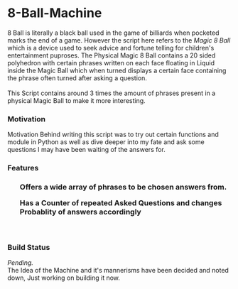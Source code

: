 # 8-Ball-Machine
8 Ball is literally a black ball used in the game of billiards when pocketed marks the end of a game. However the script here refers to the <i>Magic 8 Ball</i> which is a device used to seek advice and fortune telling for children's entertainment puproses. The Physical Magic 8 Ball contains a 20 sided polyhedron with certain phrases written on each face floating in Liquid inside the Magic Ball which when turned displays a certain face containing the phrase often turned after asking a question.<br>
<br>
This Script contains around 3 times the amount of phrases present in a physical Magic Ball to make it more interesting.
<br>
<H3> Motivation </H3>
Motivation Behind writing this script was to try out certain functions and module in Python as well as dive deeper into my fate and ask some questions I may have been waiting of the answers for. 
<br>
<h3>Features<h3>
<ul>Offers a wide array of phrases to be chosen answers from.</ul>
<ul>Has a Counter of repeated Asked Questions and changes Probablity of answers accordingly</ul>
<ul></ul>
<br>
<h3>Build Status</h3></h3>
 <i>Pending.</i> <br>
 The Idea of the Machine and it's mannerisms have been decided and noted down, Just working on building it now.
 

